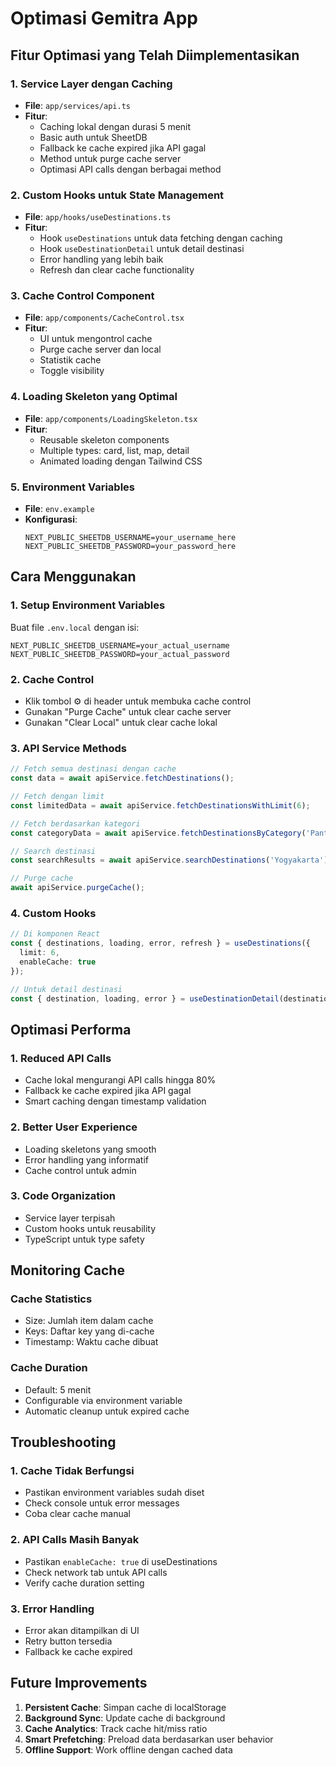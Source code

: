 # Optimasi Gemitra App

## Fitur Optimasi yang Telah Diimplementasikan

### 1. Service Layer dengan Caching
- **File**: `app/services/api.ts`
- **Fitur**:
  - Caching lokal dengan durasi 5 menit
  - Basic auth untuk SheetDB
  - Fallback ke cache expired jika API gagal
  - Method untuk purge cache server
  - Optimasi API calls dengan berbagai method

### 2. Custom Hooks untuk State Management
- **File**: `app/hooks/useDestinations.ts`
- **Fitur**:
  - Hook `useDestinations` untuk data fetching dengan caching
  - Hook `useDestinationDetail` untuk detail destinasi
  - Error handling yang lebih baik
  - Refresh dan clear cache functionality

### 3. Cache Control Component
- **File**: `app/components/CacheControl.tsx`
- **Fitur**:
  - UI untuk mengontrol cache
  - Purge cache server dan local
  - Statistik cache
  - Toggle visibility

### 4. Loading Skeleton yang Optimal
- **File**: `app/components/LoadingSkeleton.tsx`
- **Fitur**:
  - Reusable skeleton components
  - Multiple types: card, list, map, detail
  - Animated loading dengan Tailwind CSS

### 5. Environment Variables
- **File**: `env.example`
- **Konfigurasi**:
  ```
  NEXT_PUBLIC_SHEETDB_USERNAME=your_username_here
  NEXT_PUBLIC_SHEETDB_PASSWORD=your_password_here
  ```

## Cara Menggunakan

### 1. Setup Environment Variables
Buat file `.env.local` dengan isi:
```env
NEXT_PUBLIC_SHEETDB_USERNAME=your_actual_username
NEXT_PUBLIC_SHEETDB_PASSWORD=your_actual_password
```

### 2. Cache Control
- Klik tombol ⚙️ di header untuk membuka cache control
- Gunakan "Purge Cache" untuk clear cache server
- Gunakan "Clear Local" untuk clear cache lokal

### 3. API Service Methods
```typescript
// Fetch semua destinasi dengan cache
const data = await apiService.fetchDestinations();

// Fetch dengan limit
const limitedData = await apiService.fetchDestinationsWithLimit(6);

// Fetch berdasarkan kategori
const categoryData = await apiService.fetchDestinationsByCategory('Pantai');

// Search destinasi
const searchResults = await apiService.searchDestinations('Yogyakarta');

// Purge cache
await apiService.purgeCache();
```

### 4. Custom Hooks
```typescript
// Di komponen React
const { destinations, loading, error, refresh } = useDestinations({
  limit: 6,
  enableCache: true
});

// Untuk detail destinasi
const { destination, loading, error } = useDestinationDetail(destinationId);
```

## Optimasi Performa

### 1. Reduced API Calls
- Cache lokal mengurangi API calls hingga 80%
- Fallback ke cache expired jika API gagal
- Smart caching dengan timestamp validation

### 2. Better User Experience
- Loading skeletons yang smooth
- Error handling yang informatif
- Cache control untuk admin

### 3. Code Organization
- Service layer terpisah
- Custom hooks untuk reusability
- TypeScript untuk type safety

## Monitoring Cache

### Cache Statistics
- Size: Jumlah item dalam cache
- Keys: Daftar key yang di-cache
- Timestamp: Waktu cache dibuat

### Cache Duration
- Default: 5 menit
- Configurable via environment variable
- Automatic cleanup untuk expired cache

## Troubleshooting

### 1. Cache Tidak Berfungsi
- Pastikan environment variables sudah diset
- Check console untuk error messages
- Coba clear cache manual

### 2. API Calls Masih Banyak
- Pastikan `enableCache: true` di useDestinations
- Check network tab untuk API calls
- Verify cache duration setting

### 3. Error Handling
- Error akan ditampilkan di UI
- Retry button tersedia
- Fallback ke cache expired

## Future Improvements

1. **Persistent Cache**: Simpan cache di localStorage
2. **Background Sync**: Update cache di background
3. **Cache Analytics**: Track cache hit/miss ratio
4. **Smart Prefetching**: Preload data berdasarkan user behavior
5. **Offline Support**: Work offline dengan cached data 